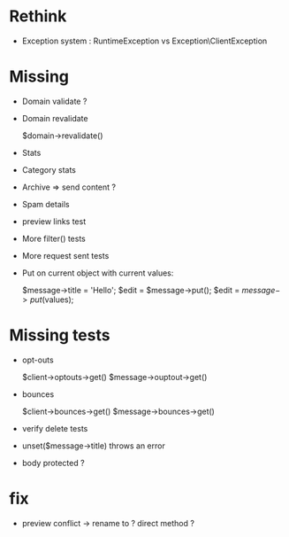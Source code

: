 
# Rethink


- Exception system : RuntimeException vs Exception\ClientException

# Missing

- Domain validate ?
- Domain revalidate

    $domain->revalidate()

- Stats
- Category stats
- Archive => send content ?
- Spam details
- preview links test

- More filter() tests
- More request sent tests

- Put on current object with current values:

    $message->title = 'Hello';
    $edit = $message->put();
    $edit = $message->put($values);

# Missing tests

- opt-outs

    $client->optouts->get()
    $message->ouptout->get()

- bounces

    $client->bounces->get()
    $message->bounces->get()

- verify delete tests

- unset(\$message->title) throws an error
- body protected ?


# fix

- preview conflict -> rename to ? direct method ?
